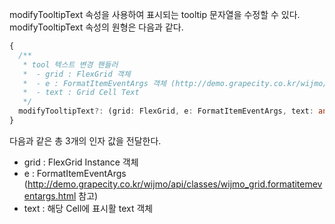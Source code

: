 modifyTooltipText 속성을 사용하여 표시되는 tooltip 문자열을 수정할 수 있다. modifyTooltipText 속성의 원형은 다음과 같다.

```typescript
{
  /**
   * tool 텍스트 변경 핸들러
   *  - grid : FlexGrid 객체
   *  - e : FormatItemEventArgs 객체 (http://demo.grapecity.co.kr/wijmo/api/classes/wijmo_grid.formatitemeventargs.html)
   *  - text : Grid Cell Text
   */
  modifyTooltipText?: (grid: FlexGrid, e: FormatItemEventArgs, text: any) => string
}
```

다음과 같은 총 3개의 인자 값을 전달한다.
- grid : FlexGrid Instance 객체
- e : FormatItemEventArgs (http://demo.grapecity.co.kr/wijmo/api/classes/wijmo_grid.formatitemeventargs.html 참고)
- text : 해당 Cell에 표시활 text 객체
